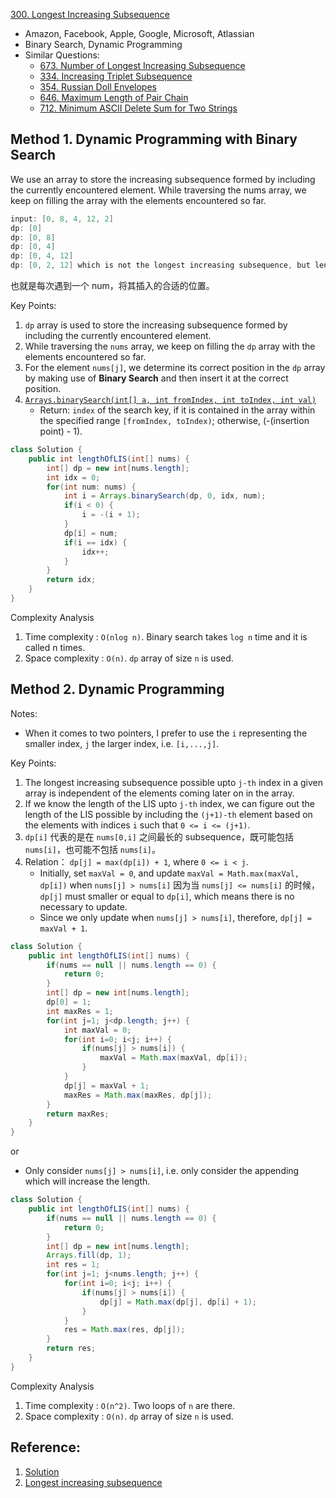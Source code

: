 [300. Longest Increasing Subsequence](https://leetcode.com/problems/longest-increasing-subsequence/)

* Amazon, Facebook, Apple, Google, Microsoft, Atlassian
* Binary Search, Dynamic Programming
* Similar Questions:
    * [673. Number of Longest Increasing Subsequence](https://leetcode.com/problems/number-of-longest-increasing-subsequence/)   
    * [334. Increasing Triplet Subsequence](https://leetcode.com/problems/increasing-triplet-subsequence/)
    * [354. Russian Doll Envelopes](https://leetcode.com/problems/russian-doll-envelopes/)
    * [646. Maximum Length of Pair Chain](https://leetcode.com/problems/maximum-length-of-pair-chain/)
    * [712. Minimum ASCII Delete Sum for Two Strings](https://leetcode.com/problems/minimum-ascii-delete-sum-for-two-strings/)
    
    
## Method 1. Dynamic Programming with Binary Search
We use an array to store the increasing subsequence formed by including the currently encountered element.
While traversing the nums array, we keep on filling the array with the elements encountered so far.
```java 
input: [0, 8, 4, 12, 2]
dp: [0]
dp: [0, 8]
dp: [0, 4]
dp: [0, 4, 12]
dp: [0, 2, 12] which is not the longest increasing subsequence, but length of dpdpdp array results in length of Longest Increasing Subsequence.
```
也就是每次遇到一个 num，将其插入的合适的位置。

Key Points:
1. `dp` array is used to store the increasing subsequence formed by including the currently encountered element.
2. While traversing the `nums` array, we keep on filling the `dp` array with the elements encountered so far.
3. For the element `nums[j]`, we determine its correct position in the `dp` array by making use of **Binary Search** and 
then insert it at the correct position.
4. [`Arrays.binarySearch(int[] a, int fromIndex, int toIndex, int val)`](https://docs.oracle.com/javase/8/docs/api/)
    * Return: `index` of the search key, if it is contained in the array within the specified range `[fromIndex, toIndex)`; 
      otherwise, (-(insertion point) - 1).
```java
class Solution {
    public int lengthOfLIS(int[] nums) {
        int[] dp = new int[nums.length];
        int idx = 0;
        for(int num: nums) {
            int i = Arrays.binarySearch(dp, 0, idx, num);
            if(i < 0) {
                i = -(i + 1);
            }
            dp[i] = num;
            if(i == idx) {
                idx++;
            }
        }
        return idx;
    }
}
```
Complexity Analysis
1. Time complexity : `O(nlog n)`. Binary search takes `log n` time and it is called n times.
2. Space complexity : `O(n)`. `dp` array of size `n` is used.


## Method 2. Dynamic Programming
Notes:
* When it comes to two pointers, I prefer to use the `i` representing the smaller index, `j` the larger index, i.e. `[i,...,j]`.

Key Points:
1. The longest increasing subsequence possible upto `j-th` index in a given array is independent of the elements coming 
later on in the array. 
2. If we know the length of the LIS upto `j-th` index, we can figure out the length of the LIS possible by including 
the `(j+1)-th` element based on the elements with indices `i` such that `0 <= i <= (j+1)`.
3. `dp[i]` 代表的是在 `nums[0,i]` 之间最长的 subsequence，既可能包括 `nums[i]`，也可能不包括 `nums[i]`。
4. Relation： `dp[j] = max(dp[i]) + 1`, where `0 <= i < j`.
    * Initially, set `maxVal = 0`, and update `maxVal = Math.max(maxVal, dp[i])` when `nums[j] > nums[i]`
    因为当 `nums[j] <= nums[i]` 的时候，`dp[j]` must smaller or equal to `dp[i]`, which means there is no necessary to update.
    * Since we only update when `nums[j] > nums[i]`, therefore, `dp[j] = maxVal + 1`.
    
```java
class Solution {
    public int lengthOfLIS(int[] nums) {
        if(nums == null || nums.length == 0) {
            return 0;
        }
        int[] dp = new int[nums.length];
        dp[0] = 1;
        int maxRes = 1;
        for(int j=1; j<dp.length; j++) {
            int maxVal = 0;
            for(int i=0; i<j; i++) {
                if(nums[j] > nums[i]) {
                    maxVal = Math.max(maxVal, dp[i]);
                }
            }
            dp[j] = maxVal + 1;
            maxRes = Math.max(maxRes, dp[j]);
        }
        return maxRes;
    }
}
```

or
* Only consider `nums[j] > nums[i]`, i.e. only consider the appending which will increase the length.
```java
class Solution {
    public int lengthOfLIS(int[] nums) {
        if(nums == null || nums.length == 0) {
            return 0;
        }
        int[] dp = new int[nums.length];
        Arrays.fill(dp, 1);
        int res = 1;
        for(int j=1; j<nums.length; j++) {
            for(int i=0; i<j; i++) {
                if(nums[j] > nums[i]) {
                    dp[j] = Math.max(dp[j], dp[i] + 1);
                }
            }
            res = Math.max(res, dp[j]);
        }
        return res;
    }
}
```
Complexity Analysis
1. Time complexity : `O(n^2)`. Two loops of `n` are there.
2. Space complexity : `O(n)`. `dp` array of size `n` is used.


## Reference:
1. [Solution](https://leetcode.com/problems/longest-increasing-subsequence/solution/)
2. [Longest increasing subsequence](https://cp-algorithms.com/sequences/longest_increasing_subsequence.html)


